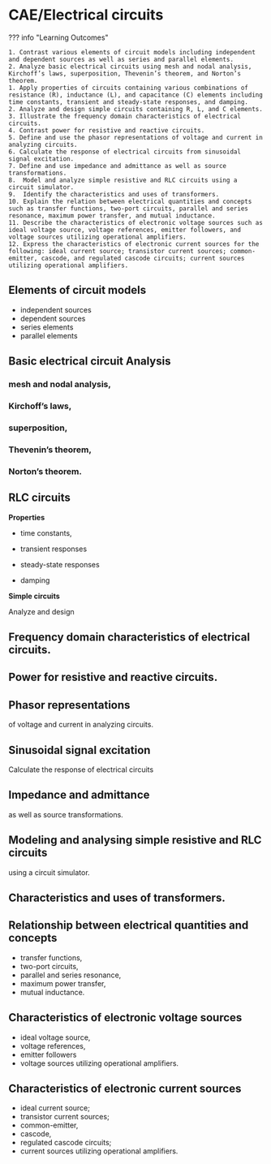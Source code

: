 # CAE/Electrical circuits

??? info "Learning Outcomes"

    1. Contrast various elements of circuit models including independent and dependent sources as well as series and parallel elements.
    2. Analyze basic electrical circuits using mesh and nodal analysis, Kirchoff’s laws, superposition, Thevenin’s theorem, and Norton’s
    theorem.
    1. Apply properties of circuits containing various combinations of resistance (R), inductance (L), and capacitance (C) elements including time constants, transient and steady-state responses, and damping.
    2. Analyze and design simple circuits containing R, L, and C elements.
    3. Illustrate the frequency domain characteristics of electrical circuits.
    4. Contrast power for resistive and reactive circuits.
    5. Define and use the phasor representations of voltage and current in analyzing circuits.
    6. Calculate the response of electrical circuits from sinusoidal signal excitation.
    7. Define and use impedance and admittance as well as source transformations.
    8.  Model and analyze simple resistive and RLC circuits using a circuit simulator.
    9.  Identify the characteristics and uses of transformers.
    10. Explain the relation between electrical quantities and concepts such as transfer functions, two-port circuits, parallel and series resonance, maximum power transfer, and mutual inductance.
    11. Describe the characteristics of electronic voltage sources such as ideal voltage source, voltage references, emitter followers, and voltage sources utilizing operational amplifiers.
    12. Express the characteristics of electronic current sources for the following: ideal current source; transistor current sources; common-emitter, cascode, and regulated cascode circuits; current sources utilizing operational amplifiers.

## Elements of circuit models

- independent sources 
- dependent sources
- series elements 
- parallel elements

## Basic electrical circuit Analysis

### mesh and nodal analysis, 

### Kirchoff’s laws, 

### superposition, 

### Thevenin’s theorem, 

### Norton’s theorem.

## RLC circuits 

**Properties**
 
- time constants, 

- transient responses 

- steady-state responses

- damping

**Simple circuits**

Analyze and design 

## Frequency domain characteristics of electrical circuits.

## Power for resistive and reactive circuits.

## Phasor representations 

of voltage and current in analyzing circuits.

## Sinusoidal signal excitation

Calculate the response of electrical circuits

## Impedance and admittance 

as well as source transformations.

## Modeling and analysing simple resistive and RLC circuits 

using a circuit simulator.

## Characteristics and uses of transformers.

## Relationship between electrical quantities and concepts 

- transfer functions, 
- two-port circuits, 
- parallel and series resonance, 
- maximum power transfer, 
- mutual inductance.

## Characteristics of electronic voltage sources 

- ideal voltage source, 
- voltage references, 
- emitter followers
- voltage sources utilizing operational amplifiers.


## Characteristics of electronic current sources 

- ideal current source; 
- transistor current sources; 
- common-emitter, 
- cascode,
- regulated cascode circuits; 
- current sources utilizing operational amplifiers.